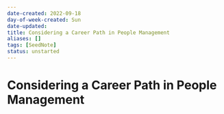 ```yaml
---
date-created: 2022-09-18
day-of-week-created: Sun
date-updated: 
title: Considering a Career Path in People Management
aliases: []
tags: [SeedNote]
status: unstarted
---
```


# Considering a Career Path in People Management
